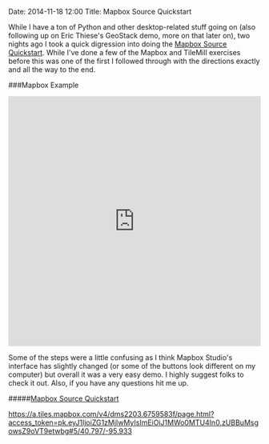 Date: 2014-11-18 12:00
Title: Mapbox Source Quickstart

While I have a ton of Python and other desktop-related stuff going on (also following up on Eric Thiese's GeoStack demo, more on that later on), two nights ago I took a quick digression into doing the [Mapbox Source Quickstart](https://www.mapbox.com/mapbox-studio/source-quickstart/). While I've done a few of the Mapbox and TileMill exercises before this was one of the first I followed through with the directions exactly and all the way to the end. 

###Mapbox Example
<iframe width="100%" height="500px" frameBorder="0" src="https://a.tiles.mapbox.com/v4/dms2203.6759583f.html?access_token=pk.eyJ1IjoiZG1zMjIwMyIsImEiOiJ1MWo0MTU4In0.zUBBuMsgowsZ9oVT9etwbg"></iframe>

Some of the steps were a little confusing as I think Mapbox Studio's interface has slightly changed (or some of the buttons look different on my computer) but overall it was a very easy demo. I highly suggest folks to check it out. Also, if you have any questions hit me up. 

#####[Mapbox Source Quickstart](https://www.mapbox.com/mapbox-studio/source-quickstart/)

https://a.tiles.mapbox.com/v4/dms2203.6759583f/page.html?access_token=pk.eyJ1IjoiZG1zMjIwMyIsImEiOiJ1MWo0MTU4In0.zUBBuMsgowsZ9oVT9etwbg#5/40.797/-95.933